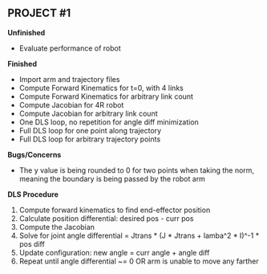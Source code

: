 PROJECT #1
-------------------------------------------------------------------------------------------
**Unfinished**

* Evaluate performance of robot

**Finished**
* Import arm and trajectory files
* Compute Forward Kinematics for t=0, with 4 links
* Compute Forward Kinematics for arbitrary link count
* Compute Jacobian for 4R robot
* Compute Jacobian for arbitrary link count
* One DLS loop, no repetition for angle diff minimization 
* Full DLS loop for one point along trajectory
* Full DLS loop for arbitrary trajectory points

**Bugs/Concerns**
* The y value is being rounded to 0 for two points when taking the norm, meaning the boundary is being passed by the robot arm



**DLS Procedure**
1) Compute forward kinematics to find end-effector position
2) Calculate position differential: desired pos - curr pos
3) Compute the Jacobian
4) Solve for joint angle differential = Jtrans * (J * Jtrans + lamba^2 * I)^-1 * pos diff
5) Update configuration: new angle = curr angle + angle diff
6) Repeat until angle differential ~= 0 OR arm is unable to move any farther 

